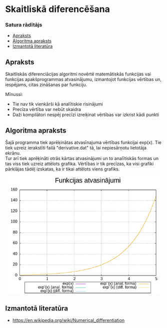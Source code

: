 # Skaitliskā diferencēšana

### Satura rādītājs
- [Apraksts](https://github.com/Kaste245/RTR105/tree/main/Laboratorywork/LD3_LW3#apraksts)
- [Algoritma apraksts](https://github.com/Kaste245/RTR105/tree/main/Laboratorywork/LD3_LW3#algoritma-apraksts)
- [Izmantotā literatūra](https://github.com/Kaste245/RTR105/tree/main/Laboratorywork/LD3_LW3#izmantotā-literatūra)

## Apraksts
Skaitliskās diferenciācijas algoritmi novērtē matemātiskās funkcijas vai funkcijas apakšprogrammas atvasinājumu, izmantojot funkcijas vērtības un, iespējams, citas zināšanas par funkciju.  
  
Mīnussi:
  
- Tie nav tik vienkārši kā analītiskie risinājumi
- Precīza vērtība var nebūt skaidra
- Daži kompilātori nespēj precīzi izreiķinat vērtības var izkrist kādi punkti

## Algoritma apraksts
Šajā programma tiek aprēķinātas atvasīnajuma vērtības funkcijai exp(x). Tie tiek uzreiz ierakstīti failā "derivative.dat" tā, lai nepiesārņotu lietotāja ekrānu.  
Tur arī tiek aprēķināti otrās kārtas atvasinājumi un to analītiskās formas un tas viss tiek uzreiz attēlots grafika. Vērtības ir tik precīzas, ka visi grafiki pārklājas tādēļ izskatas, ka ir tikai attēlots viens grafiks.
  
![grafiks](https://github.com/Kaste245/RTR105/blob/main/Laboratorywork/LD3_LW3/graph3.png?raw=true)  

## Izmantotā literatūra
- https://en.wikipedia.org/wiki/Numerical_differentiation


